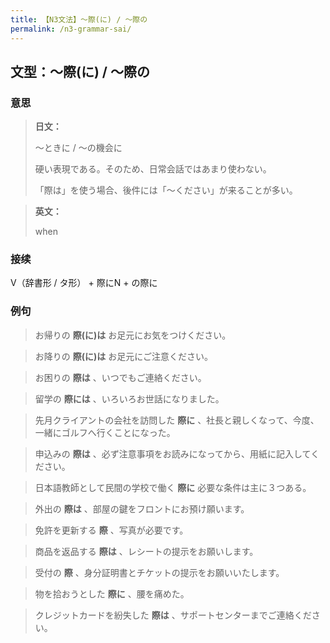 ```yaml
---
title: 【N3文法】〜際(に) / 〜際の
permalink: /n3-grammar-sai/
---
```


## 文型：〜際(に) / 〜際の

### 意思

> **日文：**
> 
> 〜ときに / 〜の機会に
> 
> 硬い表現である。そのため、日常会話ではあまり使わない。
> 
> 「際は」を使う場合、後件には「～ください」が来ることが多い。


> **英文：**
> 
> when


### 接续

V（辞書形 / タ形） + 際にN + の際に

### 例句

> お帰りの **際(に)は** お足元にお気をつけください。

> お降りの **際(に)は** お足元にご注意ください。

> お困りの **際は** 、いつでもご連絡ください。

> 留学の **際には** 、いろいろお世話になりました。

> 先月クライアントの会社を訪問した **際に** 、社長と親しくなって、今度、一緒にゴルフへ行くことになった。

> 申込みの **際は** 、必ず注意事項をお読みになってから、用紙に記入してください。

> 日本語教師として民間の学校で働く **際に** 必要な条件は主に３つある。

> 外出の **際は** 、部屋の鍵をフロントにお預け願います。

> 免許を更新する **際** 、写真が必要です。

> 商品を返品する **際は** 、レシートの提示をお願いします。

> 受付の **際** 、身分証明書とチケットの提示をお願いいたします。

> 物を拾おうとした **際に** 、腰を痛めた。

> クレジットカードを紛失した **際は** 、サポートセンターまでご連絡ください。

